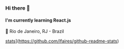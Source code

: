 ### Hi there 👋
#### I'm currently learning React.js


📍 Rio de Janeiro, RJ - Brazil

[stats](https://github-readme-stats.vercel.app/api?username=lfaires)](https://github.com/lfaires/github-readme-stats)
<!--
**lfaires/lfaires** is a ✨ _special_ ✨ repository because its `README.md` (this file) appears on your GitHub profile.

Here are some ideas to get you started:

- 🔭 I’m currently working on ...
- 🌱 I’m currently learning ...
- 👯 I’m looking to collaborate on ...
- 🤔 I’m looking for help with ...
- 💬 Ask me about ...
- 📫 How to reach me: ...
- 😄 Pronouns: ...
- ⚡ Fun fact: ...
-->
